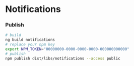 # Notifications


### Publish
```bash
# build
ng build notifications
# replace your npm key
export NPM_TOKEN="00000000-0000-0000-0000-000000000000"
# publish
npm publish dist/libs/notifications --access public
```
